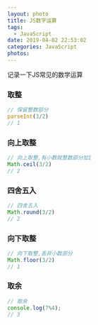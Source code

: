 ```yaml
---
layout: photo
title: JS数字运算
tags:
  - JavaScript
date: 2019-04-02 22:53:02
categories: JavaScript
photos:
---
```

记录一下JS常见的数学运算
<!--more-->
### 取整
```javascript
// 保留整数部分
parseInt(3/2)
// 1
``` 
### 向上取整
```javascript
// 向上取整,有小数就整数部分加1
Math.ceil(3/2)
// 2
``` 
### 四舍五入
```javascript
// 四舍五入
Math.round(3/2)
// 2
``` 
### 向下取整
```javascript
// 向下取整,丢弃小数部分
Math.floor(3/2)
// 1
``` 
### 取余
```javascript
// 取余
console.log(7%4);　　
// 3
``` 


